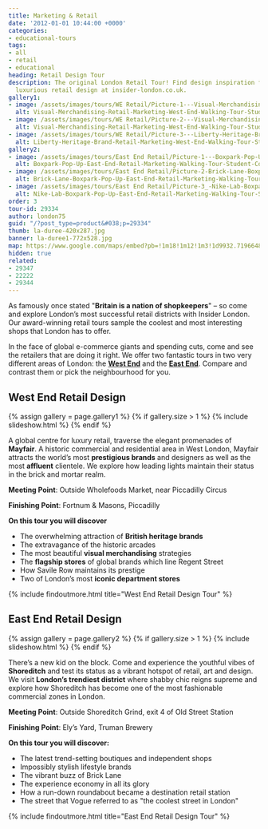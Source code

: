 ```yaml
---
title: Marketing & Retail
date: '2012-01-01 10:44:00 +0000'
categories:
- educational-tours
tags:
- all
- retail
- educational
heading: Retail Design Tour
description: The original London Retail Tour! Find design inspiration for the most
  luxurious retail design at insider-london.co.uk.
gallery1:
- image: /assets/images/tours/WE Retail/Picture-1---Visual-Merchandising-Retail-Marketing-West-End-Walking-Tour-Student-Corporate.JPG.jpg
  alt: Visual-Merchandising-Retail-Marketing-West-End-Walking-Tour-Student-Corporate
- image: /assets/images/tours/WE Retail/Picture-2---Visual-Merchandising-Retail-Marketing-West-End-Walking-Tour-Student-Corporate.jpg
  alt: Visual-Merchandising-Retail-Marketing-West-End-Walking-Tour-Student-Corporate
- image: /assets/images/tours/WE Retail/Picture-3---Liberty-Heritage-Brand-Retail-Marketing-West-End-Walking-Tour-Student-Corporate.JPG.jpg
  alt: Liberty-Heritage-Brand-Retail-Marketing-West-End-Walking-Tour-Student-Corporate
gallery2:
- image: /assets/images/tours/East End Retail/Picture-1---Boxpark-Pop-Up-East-End-Retail-Marketing-Walking-Tour-Student-Corporate.jpg
  alt: Boxpark-Pop-Up-East-End-Retail-Marketing-Walking-Tour-Student-Corporate
- image: /assets/images/tours/East End Retail/Picture-2-Brick-Lane-Boxpark-Pop-Up-East-End-Retail-Marketing-Walking-Tour-Student-Corporate.jpg
  alt: Brick-Lane-Boxpark-Pop-Up-East-End-Retail-Marketing-Walking-Tour-Student-Corporate
- image: /assets/images/tours/East End Retail/Picture-3_-Nike-Lab-Boxpark-Pop-Up-East-End-Retail-Marketing-Walking-Tour-Student-Corporate.jpg
  alt: Nike-Lab-Boxpark-Pop-Up-East-End-Retail-Marketing-Walking-Tour-Student-Corporate
order: 3
tour-id: 29334
author: london75
guid: "/?post_type=product&#038;p=29334"
thumb: la-duree-420x287.jpg
banner: la-duree1-772x528.jpg
map: https://www.google.com/maps/embed?pb=!1m18!1m12!1m3!1d9932.719664857414!2d-0.14276057544238435!3d51.50991514619343!2m3!1f0!2f0!3f0!3m2!1i1024!2i768!4f13.1!3m3!1m2!1s0x487604d3ff201fc1%3A0xf08adf0cfb3eb2fe!2sPiccadilly+Circus%2C+London+W1D+7ET%2C+UK!5e0!3m2!1sen!2s!4v1431588804686
hidden: true
related:
- 29347
- 22222
- 29344
---
```


As famously once stated "**Britain is a nation of shopkeepers**" – so come and explore London’s most successful retail districts with Insider London. Our award-winning retail tours sample the coolest and most interesting shops that London has to offer.

In the face of global e-commerce giants and spending cuts, come and see the retailers that are doing it right. We offer two fantastic tours in two very different areas of London: the **[West End](#west-end-retail-design)** and the **[East End](#east-end-retail-design)**. Compare and contrast them or pick the neighbourhood for you.

## West End Retail Design

{% assign gallery = page.gallery1 %}
{% if gallery.size > 1 %}
  {% include slideshow.html %}
{% endif %}

A global centre for luxury retail, traverse the elegant promenades of **Mayfair**. A historic commercial and residential area in West London, Mayfair attracts the world’s most **prestigious brands** and designers as well as the most **affluent** clientele. We explore how leading lights maintain their status in the brick and mortar realm.

**Meeting Point**: Outside Wholefoods Market, near Piccadilly Circus

**Finishing Point**: Fortnum & Masons, Piccadilly

**On this tour you will discover**

* The overwhelming attraction of **British heritage brands**
* The extravagance of the historic arcades
* The most beautiful **visual merchandising** strategies
* The **flagship stores** of global brands which line Regent Street
* How Savile Row maintains its prestige
* Two of London’s most **iconic department stores**

{% include findoutmore.html title="West End Retail Design Tour" %}

## East End Retail Design

{% assign gallery = page.gallery2 %}
{% if gallery.size > 1 %}
  {% include slideshow.html %}
{% endif %}

There’s a new kid on the block. Come and experience the youthful vibes of **Shoreditch** and test its status as a vibrant hotspot of retail, art and design. We visit **London’s trendiest district** where shabby chic reigns supreme and explore how Shoreditch has become one of the most fashionable commercial zones in London.

**Meeting Point**: Outside Shoreditch Grind, exit 4 of Old Street Station

**Finishing Point**: Ely’s Yard, Truman Brewery

**On this tour you will discover:**
* The latest trend-setting boutiques and independent shops
* Impossibly stylish lifestyle brands
* The vibrant buzz of Brick Lane
* The experience economy in all its glory
* How a run-down roundabout became a destination retail station
* The street that Vogue referred to as "the coolest street in London"


{% include findoutmore.html title="East End Retail Design Tour" %}
